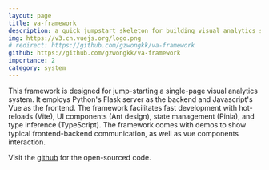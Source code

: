 ```yaml
---
layout: page
title: va-framework
description: a quick jumpstart skeleton for building visual analytics systems
img: https://v3.cn.vuejs.org/logo.png
# redirect: https://github.com/gzwongkk/va-framework
github: https://github.com/gzwongkk/va-framework
importance: 2
category: system
---
```


This framework is designed for jump-starting a single-page visual analytics system. It employs Python's Flask server as the backend and Javascript's Vue as the frontend. The framework facilitates fast development with hot-reloads (Vite), UI components (Ant design), state management (Pinia), and type inference (TypeScript). The framework comes with demos to show typical frontend-backend communication, as well as vue components interaction.

Visit the [github](https://github.com/gzwongkk/va-framework) for the open-sourced code.
